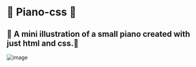 # 🎹 Piano-css 🎹
## 🎹 A mini illustration of a small piano created with just html and css.🎹
![image](https://user-images.githubusercontent.com/94203956/182046392-b5f0506e-1a18-43b1-a475-fc2e1e5360a0.png)
